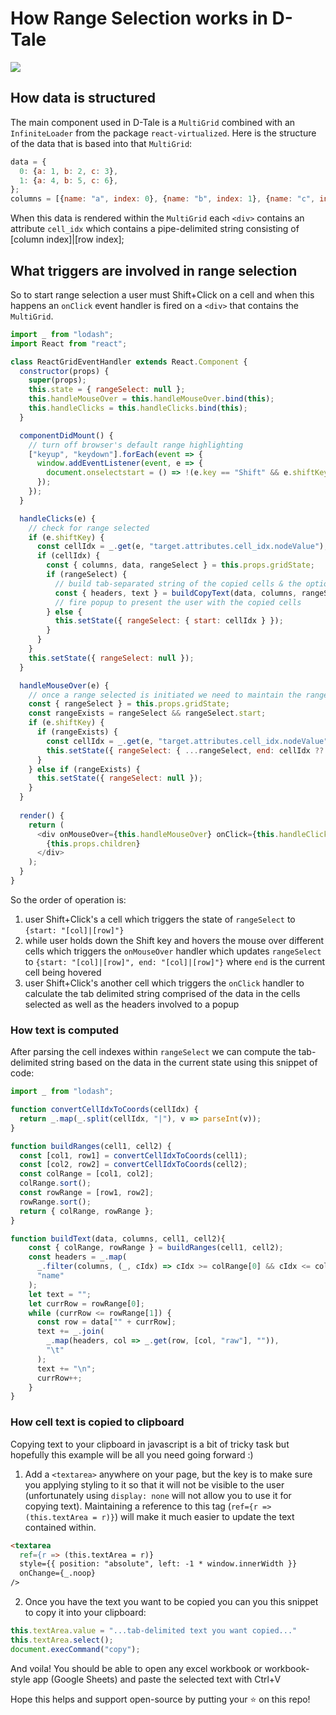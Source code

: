 # How Range Selection works in D-Tale

[![](http://img.youtube.com/vi/DvJCpXbIfRg/0.jpg)](http://www.youtube.com/watch?v=DvJCpXbIfRg "Copy To Excel")

## How data is structured

The main component used in D-Tale is a `MultiGrid` combined with an `InfiniteLoader` from the package `react-virtualized`.  Here is the structure of the data that is based into that `MultiGrid`:
```javascript
data = {
  0: {a: 1, b: 2, c: 3},
  1: {a: 4, b: 5, c: 6},
};
columns = [{name: "a", index: 0}, {name: "b", index: 1}, {name: "c", index: 2}];
```

When this data is rendered within the `MultiGrid` each `<div>` contains an attribute `cell_idx` which contains a pipe-delimited string consisting of [column index]|[row index];

## What triggers are involved in range selection

So to start range selection a user must Shift+Click on a cell and when this happens an `onClick` event handler is fired on a `<div>` that contains the `MultiGrid`.
```javascript
import _ from "lodash";
import React from "react";

class ReactGridEventHandler extends React.Component {
  constructor(props) {
    super(props);
    this.state = { rangeSelect: null };
    this.handleMouseOver = this.handleMouseOver.bind(this);
    this.handleClicks = this.handleClicks.bind(this);
  }

  componentDidMount() {
    // turn off browser's default range highlighting
    ["keyup", "keydown"].forEach(event => {
      window.addEventListener(event, e => {
        document.onselectstart = () => !(e.key == "Shift" && e.shiftKey);
      });
    });
  }

  handleClicks(e) {
    // check for range selected
    if (e.shiftKey) {
      const cellIdx = _.get(e, "target.attributes.cell_idx.nodeValue");
      if (cellIdx) {
        const { columns, data, rangeSelect } = this.props.gridState;
        if (rangeSelect) {
          // build tab-separated string of the copied cells & the optional headers
          const { headers, text } = buildCopyText(data, columns, rangeSelect.start, cellIdx);
          // fire popup to present the user with the copied cells
        } else {
          this.setState({ rangeSelect: { start: cellIdx } });
        }
      }
    }
    this.setState({ rangeSelect: null });
  }

  handleMouseOver(e) {
    // once a range selected is initiated we need to maintain the range of cells being highlighted
    const { rangeSelect } = this.props.gridState;
    const rangeExists = rangeSelect && rangeSelect.start;
    if (e.shiftKey) {
      if (rangeExists) {
        const cellIdx = _.get(e, "target.attributes.cell_idx.nodeValue");
        this.setState({ rangeSelect: { ...rangeSelect, end: cellIdx ?? null } });
      }
    } else if (rangeExists) {
      this.setState({ rangeSelect: null });
    }
  }
 
  render() {
    return (
      <div onMouseOver={this.handleMouseOver} onClick={this.handleClicks}>
        {this.props.children}
      </div>
    );
  }
}
```

So the order of operation is:
1) user Shift+Click's a cell which triggers the state of `rangeSelect` to `{start: "[col]|[row]"}`
2) while user holds down the Shift key and hovers the mouse over different cells which triggers the `onMouseOver` handler which updates `rangeSelect` to `{start: "[col]|[row]", end: "[col]|[row]"}` where `end` is the current cell being hovered
3) user Shift+Click's another cell which triggers the `onClick` handler to calculate the tab delimited string comprised of the data in the cells selected as well as the headers involved to a popup

### How text is computed

After parsing the cell indexes within `rangeSelect` we can compute the tab-delimited string based on the data in the current state using this snippet of code:
```javascript
import _ from "lodash";

function convertCellIdxToCoords(cellIdx) {
  return _.map(_.split(cellIdx, "|"), v => parseInt(v));
}

function buildRanges(cell1, cell2) {
  const [col1, row1] = convertCellIdxToCoords(cell1);
  const [col2, row2] = convertCellIdxToCoords(cell2);
  const colRange = [col1, col2];
  colRange.sort();
  const rowRange = [row1, row2];
  rowRange.sort();
  return { colRange, rowRange };
}

function buildText(data, columns, cell1, cell2){
    const { colRange, rowRange } = buildRanges(cell1, cell2);
    const headers = _.map(
      _.filter(columns, (_, cIdx) => cIdx >= colRange[0] && cIdx <= colRange[1]),
      "name"
    );
    let text = "";
    let currRow = rowRange[0];
    while (currRow <= rowRange[1]) {
      const row = data["" + currRow];
      text += _.join(
        _.map(headers, col => _.get(row, [col, "raw"], "")),
        "\t"
      );
      text += "\n";
      currRow++;
    }
}
```

### How cell text is copied to clipboard

Copying text to your clipboard in javascript is a bit of tricky task but hopefully this example will be all you need going forward :)

1) Add a `<textarea>` anywhere on your page, but the key is to make sure you applying styling to it so that it will not be visible to the user (unfortunately using `display: none` will not allow you to use it for copying text). Maintaining a reference to this tag (`ref={r => (this.textArea = r)}`) will make it much easier to update the text contained within.
```html
<textarea
  ref={r => (this.textArea = r)}
  style={{ position: "absolute", left: -1 * window.innerWidth }}
  onChange={_.noop}
/>
```
2) Once you have the text you want to be copied you can you this snippet to copy it into your clipboard:
```javascript
this.textArea.value = "...tab-delimited text you want copied..."
this.textArea.select();
document.execCommand("copy");
```

And voila! You should be able to open any excel workbook or workbook-style app (Google Sheets) and paste the selected text with Ctrl+V

Hope this helps and support open-source by putting your :star: on this repo!